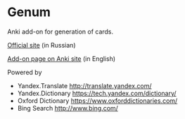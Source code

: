 # Genum
Anki add-on for generation of cards.

[Official site](http://la0rg.github.io/Genum/) (in Russian)

[Add-on page on Anki site](https://ankiweb.net/shared/info/237340276) (in English)

Powered by
* Yandex.Translate http://translate.yandex.com/
* Yandex.Dictionary https://tech.yandex.com/dictionary/
* Oxford Dictionary https://www.oxforddictionaries.com/
* Bing Search http://www.bing.com/
